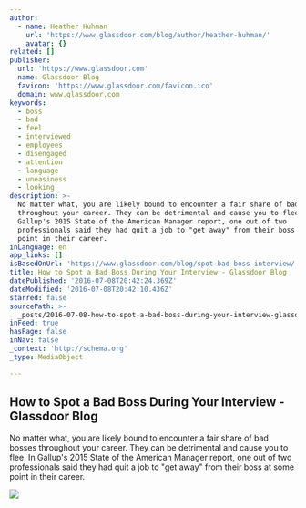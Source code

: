 ```yaml
---
author:
  - name: Heather Huhman
    url: 'https://www.glassdoor.com/blog/author/heather-huhman/'
    avatar: {}
related: []
publisher:
  url: 'https://www.glassdoor.com'
  name: Glassdoor Blog
  favicon: 'https://www.glassdoor.com/favicon.ico'
  domain: www.glassdoor.com
keywords:
  - boss
  - bad
  - feel
  - interviewed
  - employees
  - disengaged
  - attention
  - language
  - uneasiness
  - looking
description: >-
  No matter what, you are likely bound to encounter a fair share of bad bosses
  throughout your career. They can be detrimental and cause you to flee. In
  Gallup's 2015 State of the American Manager report, one out of two
  professionals said they had quit a job to "get away" from their boss at some
  point in their career.
inLanguage: en
app_links: []
isBasedOnUrl: 'https://www.glassdoor.com/blog/spot-bad-boss-interview/'
title: How to Spot a Bad Boss During Your Interview - Glassdoor Blog
datePublished: '2016-07-08T20:42:24.369Z'
dateModified: '2016-07-08T20:42:10.436Z'
starred: false
sourcePath: >-
  _posts/2016-07-08-how-to-spot-a-bad-boss-during-your-interview-glassdoor-blo.md
inFeed: true
hasPage: false
inNav: false
_context: 'http://schema.org'
_type: MediaObject

---
```

<article style=""><h1>How to Spot a Bad Boss During Your Interview - Glassdoor Blog</h1><p>No matter what, you are likely bound to encounter a fair share of bad bosses throughout your career. They can be detrimental and cause you to flee. In Gallup's 2015 State of the American Manager report, one out of two professionals said they had quit a job to "get away" from their boss at some point in their career.</p><img src="https://blog-content.glassdoor.com/app/uploads/sites/2/iStock_83757831_SMALL.jpg" /></article>
